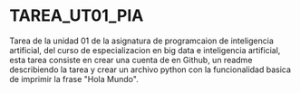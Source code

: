 # TAREA_UT01_PIA
Tarea de la unidad 01 de la asignatura de programcaion de inteligencia artificial, del curso de especializacion en big data e inteligencia artificial, esta tarea consiste en crear una cuenta de en Github, un readme describiendo la tarea y crear un archivo python con la funcionalidad basica de imprimir la frase "Hola Mundo". 
